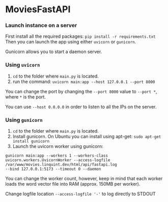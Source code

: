 # MoviesFastAPI

### Launch instance on a server
First install all the required packages:
``pip install -r requirements.txt``
Then you can launch the app using either ``uvicorn`` or ``gunicorn``.

Gunicorn allows you to start a daemon server.

### Using ``uvicorn``
1. ``cd`` to the folder where ``main.py`` is located.
2. run the command: ``uvicorn main:app --host 127.0.0.1 --port 8000``

You can change the port by changing the ``--port 8000`` value to ``--port *``, where ``*`` is the port.

You can use ``--host 0.0.0.0`` in order to listen to all the IPs on the server.

### Using ``gunicorn``
1. ``cd`` to the folder where ``main.py`` is located.
2. Install gunicorn. On Ubuntu you can install using apt-get: ``sudo apt-get install gunicorn``
3. Launch the uvicorn worker using gunicorn:
````
gunicorn main:app --workers 1 --workers-class uvicorn.workers.UvicornWorker --access-logfile /var/www/movies.linquint.dev/html/api/fastapi.log 
--bind 127.0.0.1:5173 --timeout 0 --daemon
````

You can change the worker count, however, keep in mind that each worker loads the word vector file into RAM (approx. 150MB per worker).


Change logfile location ``--access-logfile '-'`` to log directly to STDOUT